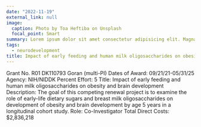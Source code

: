 ```yaml
---
date: "2022-11-19"
external_link: null
image:
  caption: Photo by Toa Heftiba on Unsplash
  focal_point: Smart
summary: Lorem ipsum dolor sit amet consectetur adipisicing elit. Magnam, eius.
tags:
  - neurodevelopment
title: Impact of early feeding and human milk oligosaccharides on obesity and brain development
---
```


Grant No. R01 DK110793 Goran (multi-PI) Dates of Award: 09/21/21-05/31/25 Agency: NIH/NIDDK Percent Effort: 5
Title: Impact of early feeding and human milk oligosaccharides on obesity and brain development
Description: The goal of this competing renewal project is to examine the role of early-life dietary sugars and breast milk oligosaccharides on development of obesity and brain development by age 5 years in a longitudinal cohort study.
Role: Co-Investigator
Total Direct Costs: $2,836,218
